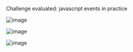 Challenge evaluated: javascript events in practice

![image](https://github.com/Signasho/desafio_javascript_en_practica/assets/156260562/b9a0595a-8489-494f-9494-87141f201add)

![image](https://github.com/Signasho/desafio_javascript_en_practica/assets/156260562/94785dd2-e10f-4c99-9563-f6bfb6aa7faa)

![image](https://github.com/Signasho/desafio_javascript_en_practica/assets/156260562/78d8fefb-8bec-4e8f-902d-ede0487a8585)








